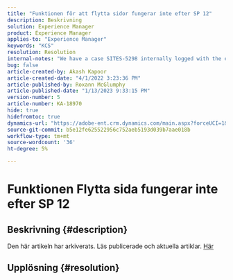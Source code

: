 ```yaml
---
title: "Funktionen för att flytta sidor fungerar inte efter SP 12"
description: Beskrivning
solution: Experience Manager
product: Experience Manager
applies-to: "Experience Manager"
keywords: "KCS"
resolution: Resolution
internal-notes: "We have a case SITES-5298 internally logged with the engineering team. As per the latest update from the engineering team on SITES-5298, The fix should be officially available in AEM 6.5 SP13"
bug: false
article-created-by: Akash Kapoor
article-created-date: "4/1/2022 3:23:36 PM"
article-published-by: Roxann McGlumphy
article-published-date: "1/13/2023 9:33:15 PM"
version-number: 5
article-number: KA-18970
hide: true
hidefromtoc: true
dynamics-url: "https://adobe-ent.crm.dynamics.com/main.aspx?forceUCI=1&pagetype=entityrecord&etn=knowledgearticle&id=f80317b1-cfb1-ec11-9840-0022480bdaa1"
source-git-commit: b5e12fe625522956c752aeb5193d039b7aae018b
workflow-type: tm+mt
source-wordcount: '36'
ht-degree: 5%

---
```


# Funktionen Flytta sida fungerar inte efter SP 12

## Beskrivning {#description}

Den här artikeln har arkiverats. Läs publicerade och aktuella artiklar. [Här](https://experienceleague.adobe.com/search.html#sort=relevancy)

## Upplösning {#resolution}

